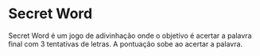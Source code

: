 # Secret Word

Secret Word é um jogo de adivinhação onde o objetivo é acertar a palavra final com 3 tentativas de letras. A pontuação sobe ao acertar a palavra.
